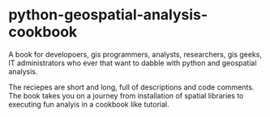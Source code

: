 python-geospatial-analysis-cookbook
==================================

A book for developoers, gis programmers, analysts, researchers, gis geeks, IT administrators who ever that want to dabble with python and geospatial analysis.

The reciepes are short and long, full of descriptions and code comments.  The book takes you on a journey from installation of spatial libraries to executing fun analyis in a cookbook like tutorial.
